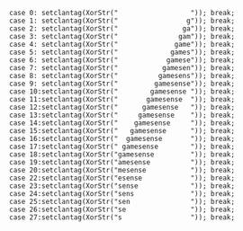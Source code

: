 			case 0: setclantag(XorStr("                  ")); break;
			case 1: setclantag(XorStr("                 g")); break;
			case 2: setclantag(XorStr("                ga")); break;
			case 3: setclantag(XorStr("               gam")); break;
			case 4: setclantag(XorStr("              game")); break;
			case 5: setclantag(XorStr("             games")); break;
			case 6: setclantag(XorStr("            gamese")); break;
			case 7: setclantag(XorStr("           gamesen")); break;
			case 8: setclantag(XorStr("          gamesens")); break;
			case 9: setclantag(XorStr("         gamesense")); break;
			case 10:setclantag(XorStr("        gamesense ")); break;
			case 11:setclantag(XorStr("       gamesense  ")); break;
			case 12:setclantag(XorStr("      gamesense   ")); break;
			case 13:setclantag(XorStr("     gamesense    ")); break;
			case 14:setclantag(XorStr("    gamesense     ")); break;
			case 15:setclantag(XorStr("   gamesense      ")); break;
			case 16:setclantag(XorStr("  gamesense       ")); break;
			case 17:setclantag(XorStr(" gamesense        ")); break;
			case 18:setclantag(XorStr("gamesense         ")); break;
			case 19:setclantag(XorStr("amesense          ")); break;
			case 20:setclantag(XorStr("mesense           ")); break;
			case 22:setclantag(XorStr("esense            ")); break;
			case 23:setclantag(XorStr("sense             ")); break;
			case 24:setclantag(XorStr("sens              ")); break;
			case 25:setclantag(XorStr("sen               ")); break;
			case 26:setclantag(XorStr("se                ")); break;
			case 27:setclantag(XorStr("s                 ")); break;
